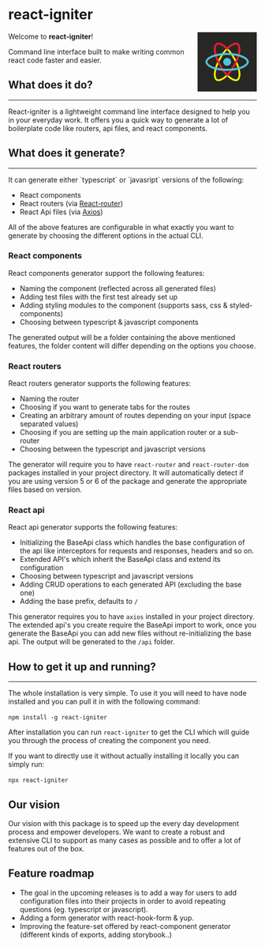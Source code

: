 # react-igniter

Welcome to **react-igniter**!
<img src="./react-igniter.png" align="right" height="120px">

Command line interface built to make writing common react code faster and easier.

## What does it do?

<hr/>
React-igniter is a lightweight command line interface designed to help you in your everyday work. It offers you a quick way to generate a lot of boilerplate code like routers, api files, and react components.

## What does it generate?

<hr />
It can generate either `typescript` or `javasript` versions of the following:

- React components
- React routers (via [React-router](https://reactrouter.com/))
- React Api files (via [Axios](https://axios-http.com/))

All of the above features are configurable in what exactly you want to generate by choosing the different options in the actual CLI.

### **React components**

React components generator support the following features:

- Naming the component (reflected across all generated files)
- Adding test files with the first test already set up
- Adding styling modules to the component (supports sass, css & styled-components)
- Choosing between typescript & javascript components

The generated output will be a folder containing the above mentioned features, the folder content will differ depending on the options you choose.

### **React routers**

React routers generator supports the following features:

- Naming the router
- Choosing if you want to generate tabs for the routes
- Creating an arbitrary amount of routes depending on your input (space separated values)
- Choosing if you are setting up the main application router or a sub-router
- Choosing between the typescript and javascript versions

The generator will require you to have `react-router` and `react-router-dom` packages installed in your project directory. It will automatically detect if you are using version 5 or 6 of the package and generate the appropriate files based on version.

### **React api**

React api generator supports the following features:

- Initializing the BaseApi class which handles the base configuration of the api like interceptors for requests and responses, headers and so on.
- Extended API's which inherit the BaseApi class and extend its configuration
- Choosing between typescript and javascript versions
- Adding CRUD operations to each generated API (excluding the base one)
- Adding the base prefix, defaults to `/`

This generator requires you to have `axios` installed in your project directory. The extended api's you create require the BaseApi import to work, once you generate the BaseApi you can add new files without re-initializing the base api.
The output will be generated to the `/api` folder.

## How to get it up and running?

<hr/>

The whole installation is very simple. To use it you will need to have node installed and you can pull it in with the following command:

`npm install -g react-igniter`

After installation you can run `react-igniter` to get the CLI which will guide you through the process of creating the component you need.

If you want to directly use it without actually installing it locally you can simply run:

`npx react-igniter`

## Our vision

Our vision with this package is to speed up the every day development process and empower developers. We want to create a robust and extensive CLI to support as many cases as possible and to offer a lot of features out of the box.

## Feature roadmap

- The goal in the upcoming releases is to add a way for users to add configuration files into their projects in order to avoid repeating questions (eg. typescript or javascript).
- Adding a form generator with react-hook-form & yup.
- Improving the feature-set offered by react-component generator (different kinds of exports, adding storybook..)
